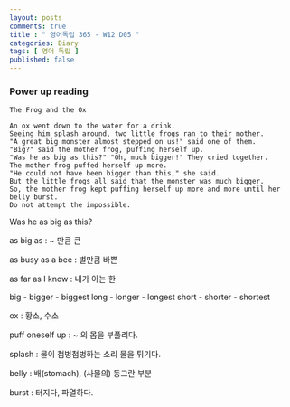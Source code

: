 ```yaml
---
layout: posts
comments: true
title : " 영어독립 365 - W12 D05 "
categories: Diary
tags: [ 영어 독립 ]
published: false
---
```


### Power up reading

```
The Frog and the Ox

An ox went down to the water for a drink.
Seeing him splash around, two little frogs ran to their mother.
"A great big monster almost stepped on us!" said one of them.
"Big?" said the mother frog, puffing herself up.
"Was he as big as this?" "Oh, much bigger!" They cried together.
The mother frog puffed herself up more.
"He could not have been bigger than this," she said.
But the little frogs all said that the monster was much bigger.
So, the mother frog kept puffing herself up more and more until her belly burst.
Do not attempt the impossible.
```

Was he as big as this?

as big as
 : ~ 만큼 큰

as busy as a bee
 : 벌만큼 바쁜

as far as I know
 : 내가 아는 한

big - bigger - biggest
long - longer - longest
short - shorter - shortest

ox
 : 황소, 수소

puff oneself up 
 : ~ 의 몸을 부풀리다.

splash
 : 물이 첨벙첨벙하는 소리
   물을 튀기다.

belly
 : 배(stomach), (사물의) 동그란 부분

burst
 : 터지다, 파열하다.


